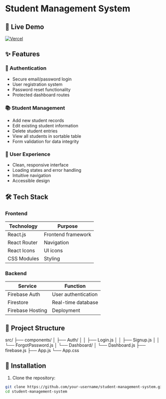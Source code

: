 # Student Management System  

## 🔗 Live Demo  
[![Vercel](https://img.shields.io/badge/View-Live%20Demo-brightgreen)](https://student-management-system-lilac-zeta.vercel.app/)  

## ✨ Features  

### 🔐 Authentication  
- Secure email/password login  
- User registration system  
- Password reset functionality  
- Protected dashboard routes  

### 📚 Student Management  
- Add new student records  
- Edit existing student information  
- Delete student entries  
- View all students in sortable table  
- Form validation for data integrity  

### 🎨 User Experience  
- Clean, responsive interface  
- Loading states and error handling  
- Intuitive navigation  
- Accessible design  

## 🛠 Tech Stack  

### Frontend  
| Technology | Purpose |
|------------|---------|
| React.js | Frontend framework |
| React Router | Navigation |
| React Icons | UI icons |
| CSS Modules | Styling |

### Backend  
| Service | Function |
|---------|----------|
| Firebase Auth | User authentication |
| Firestore | Real-time database |
| Firebase Hosting | Deployment |

## 📂 Project Structure
src/
├── components/
│   ├── Auth/
│   │   ├── Login.js
│   │   ├── Signup.js
│   │   └── ForgotPassword.js
│   └── Dashboard/
│       └── Dashboard.js
├── firebase.js
├── App.js
└── App.css


## 🚀 Installation  

1. Clone the repository:  
```bash
git clone https://github.com/your-username/student-management-system.git
cd student-management-system
